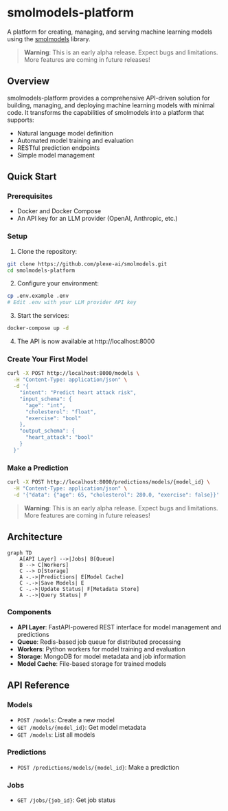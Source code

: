 # smolmodels-platform

A platform for creating, managing, and serving machine learning models using the [smolmodels](https://github.com/plexe-ai/smolmodels) library.

> **Warning**: This is an early alpha release. Expect bugs and limitations. More features are coming in future releases!

## Overview

smolmodels-platform provides a comprehensive API-driven solution for building, managing, and deploying machine learning models with minimal code. It transforms the capabilities of smolmodels into a platform that supports:

- Natural language model definition
- Automated model training and evaluation
- RESTful prediction endpoints
- Simple model management

## Quick Start

### Prerequisites

- Docker and Docker Compose
- An API key for an LLM provider (OpenAI, Anthropic, etc.)

### Setup

1. Clone the repository:
```bash
git clone https://github.com/plexe-ai/smolmodels.git
cd smolmodels-platform
```

2. Configure your environment:
```bash
cp .env.example .env
# Edit .env with your LLM provider API key
```

3. Start the services:
```bash
docker-compose up -d
```

4. The API is now available at http://localhost:8000

### Create Your First Model

```bash
curl -X POST http://localhost:8000/models \
  -H "Content-Type: application/json" \
  -d '{
    "intent": "Predict heart attack risk",
    "input_schema": {
      "age": "int",
      "cholesterol": "float",
      "exercise": "bool"
    },
    "output_schema": {
      "heart_attack": "bool"
    }
  }'
```

### Make a Prediction

```bash
curl -X POST http://localhost:8000/predictions/models/{model_id} \
  -H "Content-Type: application/json" \
  -d '{"data": {"age": 65, "cholesterol": 280.0, "exercise": false}}'
```

> **Warning**: This is an early alpha release. Expect bugs and limitations. More features are coming in future releases!

## Architecture

```mermaid
graph TD
    A[API Layer] -->|Jobs| B[Queue]
    B --> C[Workers]
    C --> D[Storage]
    A -.->|Predictions| E[Model Cache]
    C -.->|Save Models| E
    C -.->|Update Status| F[Metadata Store]
    A -.->|Query Status| F
```

### Components

- **API Layer**: FastAPI-powered REST interface for model management and predictions
- **Queue**: Redis-based job queue for distributed processing
- **Workers**: Python workers for model training and evaluation
- **Storage**: MongoDB for model metadata and job information
- **Model Cache**: File-based storage for trained models

## API Reference

### Models

- `POST /models`: Create a new model
- `GET /models/{model_id}`: Get model metadata
- `GET /models`: List all models

### Predictions

- `POST /predictions/models/{model_id}`: Make a prediction

### Jobs

- `GET /jobs/{job_id}`: Get job status
